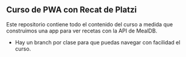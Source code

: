 ## Curso de PWA con Recat de Platzi
Este repositorio contiene todo el contenido del curso a medida que construimos una app para ver recetas con la API de MealDB.

- Hay un branch por clase para que puedas navegar con facilidad el curso.
